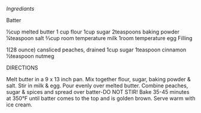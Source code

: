 *Ingrediants*

Batter

1⁄2cup melted butter
1 cup  flour
1cup  sugar
2teaspoons  baking powder
1⁄4teaspoon  salt
2⁄3cup room temperature milk
1room temperature egg
Filling

1(28 ounce) cansliced peaches, drained
1cup  sugar
1teaspoon  cinnamon
1⁄2teaspoon  nutmeg

DIRECTIONS

Melt butter in a 9 x 13 inch pan.
Mix together flour, sugar, baking powder & salt.
Stir in milk & egg.
Pour evenly over melted butter.
Combine peaches, sugar & spices and spread over batter-DO NOT STIR!
Bake 35-45 minutes at 350°F until batter comes to the top and is golden brown.
Serve warm with ice cream.
